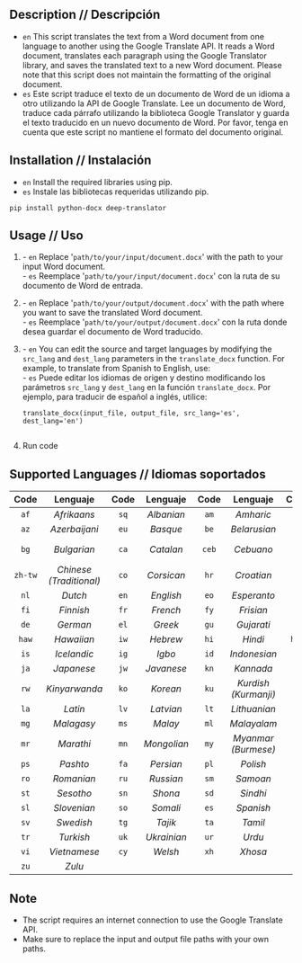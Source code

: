 ## Description // Descripción
- `en` This script translates the text from a Word document from one language to another using the Google Translate API. It reads a Word document, translates each paragraph using the Google Translator library, and saves the translated text to a new Word document. Please note that this script does not maintain the formatting of the original document.
- `es` Este script traduce el texto de un documento de Word de un idioma a otro utilizando la API de Google Translate. Lee un documento de Word, traduce cada párrafo utilizando la biblioteca Google Translator y guarda el texto traducido en un nuevo documento de Word. Por favor, tenga en cuenta que este script no mantiene el formato del documento original.

## Installation // Instalación
- `en` Install the required libraries using pip. 
- `es` Instale las bibliotecas requeridas utilizando pip. 
```
pip install python-docx deep-translator
```

## Usage // Uso
<ol>
  <li>
    <p>- <code>en</code> Replace '<code>path/to/your/input/document.docx</code>' with the path to your input Word document.<br>
    - <code>es</code> Reemplace '<code>path/to/your/input/document.docx</code>' con la ruta de su documento de Word de entrada.</p>
  </li>
  <li>
    <p>- <code>en</code> Replace '<code>path/to/your/output/document.docx</code>' with the path where you want to save the translated Word document.<br>
    - <code>es</code> Reemplace '<code>path/to/your/output/document.docx</code>' con la ruta donde desea guardar el documento de Word traducido.</p>
  </li>
  <li>
    <p>- <code>en</code> You can edit the source and target languages by modifying the <code>src_lang</code> and <code>dest_lang</code> parameters in the <code>translate_docx</code> function. For example, to translate from Spanish to English, use:<br>
    - <code>es</code> Puede editar los idiomas de origen y destino modificando los parámetros <code>src_lang</code> y <code>dest_lang</code> en la función <code>translate_docx</code>. Por ejemplo, para traducir de español a inglés, utilice:</p>
    <pre><code>translate_docx(input_file, output_file, src_lang='es', dest_lang='en')
    </code></pre>
  </li>
  <li>Run code</li>
</ol>

## Supported Languages // Idiomas soportados
| Code | Lenguaje | Code | Lenguaje | Code | Lenguaje | Code | Lenguaje | Code | Lenguaje |
|:---: |  :---:   |:---: |  :---:   |:---: |  :---:   |:---: |  :---:   |:---: |  :---:   |
| `af`   | *Afrikaans*           | `sq`   | *Albanian*            | `am`   | *Amharic*             | `ar`   | *Arabic*              | `hy`   | *Armenian*            | 
| `az`   | *Azerbaijani*         | `eu`   | *Basque*              | `be`   | *Belarusian*          | `bn`   | *Bengali*             | `bs`   | *Bosnian*             | 
| `bg`   | *Bulgarian*           | `ca`   | *Catalan*             | `ceb`  | *Cebuano*             | `ny`   | *Chichewa*            | `zh-cn`| *Chinese (Simplified)*|
| `zh-tw`| *Chinese (Traditional)*| `co`   | *Corsican*           | `hr`   | *Croatian*            | `cs`   | *Czech*               | `da`   | *Danish*              | 
| `nl`   | *Dutch*               | `en`   | *English*             | `eo`   | *Esperanto*           | `et`   | *Estonian*            | `tl`   | *Filipino*            | 
| `fi`   | *Finnish*             | `fr`   | *French*              | `fy`   | *Frisian*             | `gl`   | *Galician*            | `ka`   | *Georgian*            |
| `de`   | *German*              | `el`   | *Greek*               | `gu`   | *Gujarati*            | `ht`   | *Haitian Creole*      | `ha`   | *Hausa*               | 
| `haw`  | *Hawaiian*            | `iw`   | *Hebrew*              | `hi`   | *Hindi*               | `hmn`  | *Hmong*               | `hu`   | *Hungarian*           | 
| `is`   | *Icelandic*           | `ig`   | *Igbo*                | `id`   | *Indonesian*          | `ga`   | *Irish*               | `it`   | *Italian*             | 
| `ja`   | *Japanese*            | `jw`   | *Javanese*            | `kn`   | *Kannada*             | `kk`   | *Kazakh*              | `km`   | *Khmer*               | 
| `rw`   | *Kinyarwanda*         | `ko`   | *Korean*              | `ku`   | *Kurdish (Kurmanji)*  | `ky`   | *Kyrgyz*              | `lo`   | *Lao*                 | 
| `la`   | *Latin*               | `lv`   | *Latvian*             | `lt`   | *Lithuanian*          | `lb`   | *Luxembourgish*       | `mk`   | *Macedonian*          |
| `mg`   | *Malagasy*            | `ms`   | *Malay*               | `ml`   | *Malayalam*           | `mt`   | *Maltese*             | `mi`   | *Maori*               |
| `mr`   | *Marathi*             | `mn`   | *Mongolian*           | `my`   | *Myanmar (Burmese)*   | `ne`   | *Nepali*              | `no`   | *Norwegian*           | 
| `ps`   | *Pashto*              | `fa`   | *Persian*             | `pl`   | *Polish*              | `pt`   | *Portuguese*          | `pa`   | *Punjabi*             |
| `ro`   | *Romanian*            | `ru`   | *Russian*             | `sm`   | *Samoan*              | `gd`   | *Scots Gaelic*        | `sr`   | *Serbian*             | 
| `st`   | *Sesotho*             | `sn`   | *Shona*               | `sd`   | *Sindhi*              | `si`   | *Sinhala*             | `sk`   | *Slovak*              | 
| `sl`   | *Slovenian*           | `so`   | *Somali*              | `es`   | *Spanish*             | `su`   | *Sundanese*           | `sw`   | *Swahili*             |
| `sv`   | *Swedish*             | `tg`   | *Tajik*               | `ta`   | *Tamil*               | `te`   | *Telugu*              | `th`   | *Thai*                | 
| `tr`   | *Turkish*             | `uk`   | *Ukrainian*           | `ur`   | *Urdu*                | `ug`   | *Uyghur*              | `uz`   | *Uzbek*               | 
| `vi`   | *Vietnamese*          | `cy`   | *Welsh*               | `xh`   | *Xhosa*               | `yi`   | *Yiddish*             | `yo`   | *Yoruba*              |
| `zu`   | *Zulu*                |


## Note
- The script requires an internet connection to use the Google Translate API.
- Make sure to replace the input and output file paths with your own paths.
